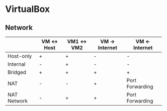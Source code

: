 # VirtualBox

## Network

| | VM <-> Host | VM1 <-> VM2 | VM -> Internet | VM <- Internet |
| --- | --- | --- | --- | --- |
| Host-only | + | + | - | - |
| Internal | - | + | - | - |
| Bridged | + | + | + | + |
| NAT | - | - | + | Port Forwarding |
| NAT Network | - | + | + | Port Forwarding |

